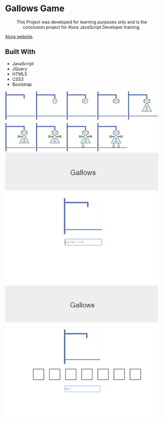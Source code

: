 # Gallows Game

<p align="center" >
This Project was developed for learning purposes only and is the conclusion project for Alura JavaScript Developer training.
</p>

[Alura website](https://www.alura.com.br/).

## Built With

- JavaScript
- JQuery
- HTML5
- CSS3
- Bootstrap


<p align="center">
  <img src="src/assets/sprite.jpeg" />
  <img src="src/assets/gallows-01.png" />
  <img src="src/assets/gallows-02.png" />
</p>

